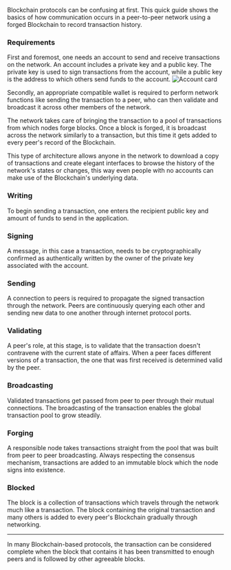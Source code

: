 Blockchain protocols can be confusing at first. This quick guide shows the basics of how communication occurs in a peer-to-peer network using a forged Blockchain to record transaction history.

### Requirements
First and foremost, one needs an account to send and receive transactions on the network. An account includes a private key and a public key. The private key is used to sign transactions from the account, while a public key is the address to which others send funds to the account.
![Account card][account]

Secondly, an appropriate compatible wallet is required to perform network functions like sending the transaction to a peer, who can then validate and broadcast it across other members of the network. 

The network takes care of bringing the transaction to a pool of transactions from which nodes forge blocks. Once a block is forged, it is broadcast across the network similarly to a transaction, but this time it gets added to every peer's record of the Blockchain.

This type of architecture allows anyone in the network to download a copy of transactions and create elegant interfaces to browse the history of the network's states or changes, this way even people with no accounts can make use of the Blockchain's underlying data.

### Writing
To begin sending a transaction, one enters the recipient public key and amount of funds to send in the application.

### Signing
A message, in this case a transaction, needs to be cryptographically confirmed as authentically written by the owner of the private key associated with the account.

### Sending
A connection to peers is required to propagate the signed transaction through the network. Peers are continuously querying each other and sending new data to one another through internet protocol ports.

### Validating
A peer's role, at this stage, is to validate that the transaction doesn't contravene with the current state of affairs. When a peer faces different versions of a transaction, the one that was first received is determined valid by the peer.

### Broadcasting
Validated transactions get passed from peer to peer through their mutual connections. The broadcasting of the transaction enables the global transaction pool to grow steadily.

### Forging
A responsible node takes transactions straight from the pool that was built from peer to peer broadcasting. Always respecting the consensus mechanism, transactions are added to an immutable block which the node signs into existence.

### Blocked
The block is a collection of transactions which travels through the network much like a transaction. The block containing the original transaction and many others is added to every peer's Blockchain gradually through networking.

* * *

In many Blockchain-based protocols, the transaction can be considered complete when the block that contains it has been transmitted to enough peers and is followed by other agreeable blocks.

[account]: /assets/png/account.png "Account image"